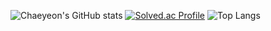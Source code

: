 ![Chaeyeon's GitHub stats](https://github-readme-stats.vercel.app/api?username=Han-Chaeyeon&show_icons=true&theme=dracula)
[![Solved.ac Profile](http://mazassumnida.wtf/api/v1/generate_badge?boj=imi21123)](https://solved.ac/imi21123)
![Top Langs](https://github-readme-stats.vercel.app/api/top-langs/?username=Han-Chaeyeon&layout=compact&theme=dracula)

<!--
**Han-Chaeyeon/Han-Chaeyeon** is a ✨ _special_ ✨ repository because its `README.md` (this file) appears on your GitHub profile.

Here are some ideas to get you started:

- 🔭 I’m currently working on ...
- 🌱 I’m currently learning ...
- 👯 I’m looking to collaborate on ...
- 🤔 I’m looking for help with ...
- 💬 Ask me about ...
- 📫 How to reach me: ...
- 😄 Pronouns: ...
- ⚡ Fun fact: ...
-->
